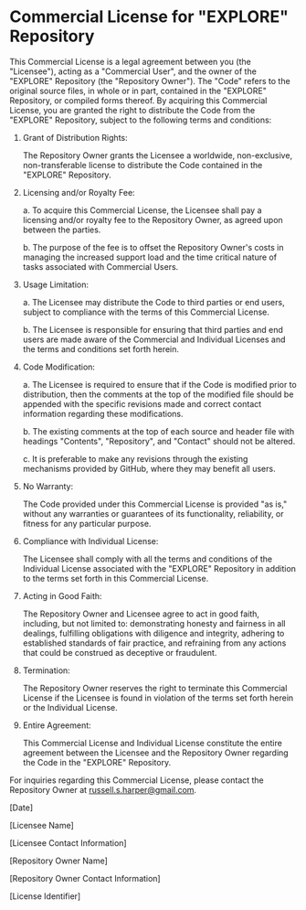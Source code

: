 # Commercial License for "EXPLORE" Repository

This Commercial License is a legal agreement between you (the "Licensee"), acting as a "Commercial User", and the owner of the "EXPLORE" Repository (the "Repository Owner"). The "Code" refers to the original source files, in whole or in part, contained in the "EXPLORE" Repository, or compiled forms thereof. By acquiring this Commercial License, you are granted the right to distribute the Code from the "EXPLORE" Repository, subject to the following terms and conditions:

1. Grant of Distribution Rights:

    The Repository Owner grants the Licensee a worldwide, non-exclusive, non-transferable license to distribute the Code contained in the "EXPLORE" Repository.

2. Licensing and/or Royalty Fee:

    a. To acquire this Commercial License, the Licensee shall pay a licensing and/or royalty fee to the Repository Owner, as agreed upon between the parties.

    b. The purpose of the fee is to offset the Repository Owner's costs in managing the increased support load and the time critical nature of tasks associated with Commercial Users.

3. Usage Limitation:

    a. The Licensee may distribute the Code to third parties or end users, subject to compliance with the terms of this Commercial License.

    b. The Licensee is responsible for ensuring that third parties and end users are made aware of the Commercial and Individual Licenses and the terms and conditions set forth herein.

4. Code Modification:

    a. The Licensee is required to ensure that if the Code is modified prior to distribution, then the comments at the top of the modified file should be appended with the specific revisions made and correct contact information regarding these modifications.

    b. The existing comments at the top of each source and header file with headings "Contents", "Repository", and "Contact" should not be altered.

    c. It is preferable to make any revisions through the existing mechanisms provided by GitHub, where they may benefit all users.

5. No Warranty:

    The Code provided under this Commercial License is provided "as is," without any warranties or guarantees of its functionality, reliability, or fitness for any particular purpose.

6. Compliance with Individual License:

    The Licensee shall comply with all the terms and conditions of the Individual License associated with the "EXPLORE" Repository in addition to the terms set forth in this Commercial License.

7. Acting in Good Faith:

    The Repository Owner and Licensee agree to act in good faith, including, but not limited to: demonstrating honesty and fairness in all dealings, fulfilling obligations with diligence and integrity, adhering to established standards of fair practice, and refraining from any actions that could be construed as deceptive or fraudulent.

8. Termination:

    The Repository Owner reserves the right to terminate this Commercial License if the Licensee is found in violation of the terms set forth herein or the Individual License.

9. Entire Agreement:

    This Commercial License and Individual License constitute the entire agreement between the Licensee and the Repository Owner regarding the Code in the "EXPLORE" Repository.

For inquiries regarding this Commercial License, please contact the Repository Owner at russell.s.harper@gmail.com.

[Date]

[Licensee Name]

[Licensee Contact Information]

[Repository Owner Name]

[Repository Owner Contact Information]

[License Identifier]
